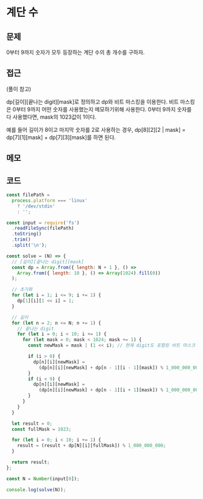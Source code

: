 # 계단 수

## 문제
0부터 9까지 숫자가 모두 등장하는 계단 수의 총 개수를 구하자.

## 접근
(풀이 참고)

dp[길이][끝나는 digit][mask]로 정의하고 dp와 비트 마스킹을 이용한다. 
비트 마스킹은 0부터 9까지 어떤 숫자를 사용했는지 메모하기위해 사용한다. 0부터 9까지 숫자를 다 사용했다면, mask의 1023값이 1이다.

예를 들어 길이가 8이고 마지막 숫자를 2로 사용하는 경우, dp[8][2][2 | mask] = dp[7][1][mask] + dp[7][3][mask]를 하면 된다.

## 메모

## 코드
```jsx
const filePath =
  process.platform === 'linux'
    ? '/dev/stdin'
    : '';

const input = require('fs')
  .readFileSync(filePath)
  .toString()
  .trim()
  .split('\n');

const solve = (N) => {
  // [길이][끝나는 digit][mask]
  const dp = Array.from({ length: N + 1 }, () =>
    Array.from({ length: 10 }, () => Array(1024).fill(0))
  );

  // 초기화
  for (let i = 1; i <= 9; i += 1) {
    dp[1][i][1 << i] = 1;
  }

  // 길이
  for (let n = 2; n <= N; n += 1) {
    // 끝나는 digit
    for (let i = 0; i < 10; i += 1) {
      for (let mask = 0; mask < 1024; mask += 1) {
        const newMask = mask | (1 << i); // 현재 digit도 포함된 비트 마스크

        if (i > 0) {
          dp[n][i][newMask] =
            (dp[n][i][newMask] + dp[n - 1][i - 1][mask]) % 1_000_000_000;
        }
        if (i < 9) {
          dp[n][i][newMask] =
            (dp[n][i][newMask] + dp[n - 1][i + 1][mask]) % 1_000_000_000;
        }
      }
    }
  }

  let result = 0;
  const fullMask = 1023;

  for (let i = 0; i < 10; i += 1) {
    result = (result + dp[N][i][fullMask]) % 1_000_000_000;
  }

  return result;
};

const N = Number(input[0]);

console.log(solve(N));
```
